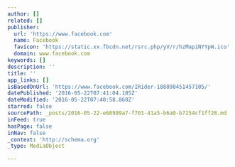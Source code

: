 ```yaml
---
author: []
related: []
publisher:
  url: 'https://www.facebook.com'
  name: Facebook
  favicon: 'https://static.xx.fbcdn.net/rsrc.php/yV/r/hzMapiNYYpW.ico'
  domain: www.facebook.com
keywords: []
description: ''
title: ''
app_links: []
isBasedOnUrl: 'https://www.facebook.com/IRider-188898451457105/'
datePublished: '2016-05-22T07:41:04.185Z'
dateModified: '2016-05-22T07:40:58.860Z'
starred: false
sourcePath: _posts/2016-05-22-e68989a7-f701-41a5-b6a0-b7254cf1ff28.md
inFeed: true
hasPage: false
inNav: false
_context: 'http://schema.org'
_type: MediaObject

---
```


